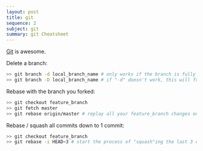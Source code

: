 ```yaml
---
layout: post
title: git
sequence: 2
subject: git
summary: git Cheatsheet
---
```

[Git](https://git-scm.com/) is awesome.

Delete a branch:

```bash
>> git branch -d local_branch_name # only works if the branch is fully merged into origin
>> git branch -D local_branch_name # if "-d" doesn't work, this will force delete
```

Rebase with the branch you forked:

```bash
>> git checkout feature_branch
>> git fetch master
>> git rebase origin/master # replay all your feature_branch changes ontop of the current origin/master
```

Rebase / squash all commits down to 1 commit:

```bash
>> git checkout feature_branch
>> git rebase -i HEAD~3 # start the process of "squash"ing the last 3 commits into 1
```
